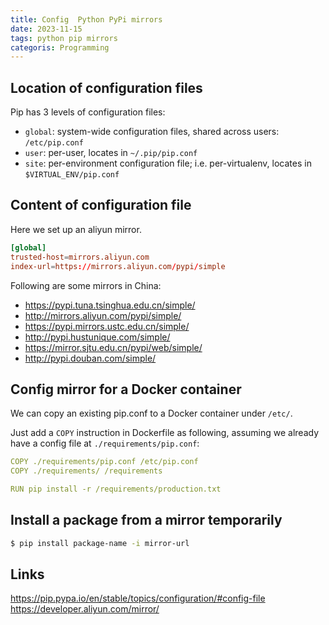 ```yaml
---
title: Config  Python PyPi mirrors
date: 2023-11-15
tags: python pip mirrors
categoris: Programming
---
```


## Location of configuration files

Pip has 3 levels of configuration files:

+ `global`: system-wide configuration files, shared across users: `/etc/pip.conf`
+ `user`: per-user, locates in `~/.pip/pip.conf`
+ `site`: per-environment configuration file; i.e. per-virtualenv, locates in `$VIRTUAL_ENV/pip.conf`

## Content of configuration file

Here we set up an aliyun mirror.

```conf
[global]
trusted-host=mirrors.aliyun.com
index-url=https://mirrors.aliyun.com/pypi/simple
```

Following are some mirrors in China:

+ https://pypi.tuna.tsinghua.edu.cn/simple/
+ http://mirrors.aliyun.com/pypi/simple/
+ https://pypi.mirrors.ustc.edu.cn/simple/
+ http://pypi.hustunique.com/simple/
+ https://mirror.sjtu.edu.cn/pypi/web/simple/
+ http://pypi.douban.com/simple/

## Config mirror for a Docker container

We can copy an existing pip.conf to a Docker container under `/etc/`.

Just  add a `COPY` instruction in Dockerfile as following, assuming we already have a config file at `./requirements/pip.conf`:

```yaml
COPY ./requirements/pip.conf /etc/pip.conf
COPY ./requirements/ /requirements

RUN pip install -r /requirements/production.txt
```

## Install a package from a mirror temporarily

```bash
$ pip install package-name -i mirror-url
```

## Links

https://pip.pypa.io/en/stable/topics/configuration/#config-file
https://developer.aliyun.com/mirror/